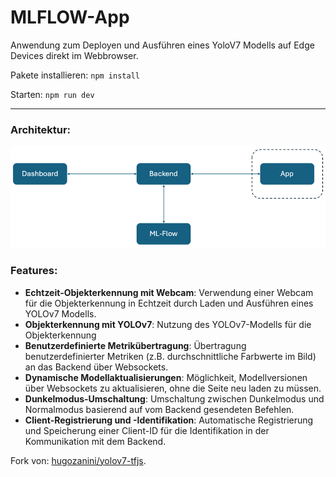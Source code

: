 
# MLFLOW-App
Anwendung zum Deployen und Ausführen eines YoloV7 Modells auf Edge Devices direkt im Webbrowser. 

Pakete installieren: `npm install`

Starten: `npm run dev`
_______ 
### Architektur: 

![Alt text](git-media/img.png "Überblick")

### Features:
- **Echtzeit-Objekterkennung mit Webcam**: Verwendung einer Webcam für die Objekterkennung in Echtzeit durch Laden und Ausführen eines YOLOv7 Modells.
- **Objekterkennung mit YOLOv7**: Nutzung des YOLOv7-Modells für die Objekterkennung
- **Benutzerdefinierte Metrikübertragung**: Übertragung benutzerdefinierter Metriken (z.B. durchschnittliche Farbwerte im Bild) an das Backend über Websockets.
- **Dynamische Modellaktualisierungen**: Möglichkeit, Modellversionen über Websockets zu aktualisieren, ohne die Seite neu laden zu müssen.
- **Dunkelmodus-Umschaltung**: Umschaltung zwischen Dunkelmodus und Normalmodus basierend auf vom Backend gesendeten Befehlen.
- **Client-Registrierung und -Identifikation**: Automatische Registrierung und Speicherung einer Client-ID für die Identifikation in der Kommunikation mit dem Backend.


Fork von: [hugozanini/yolov7-tfjs](https://github.com/hugozanini/yolov7-tfjs).